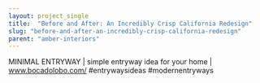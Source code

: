 ```yaml
---
layout: project_single
title:  "Before and After: An Incredibly Crisp California Redesign"
slug: "before-and-after-an-incredibly-crisp-california-redesign"
parent: "amber-interiors"
---
```

MINIMAL ENTRYWAY | simple entryway idea for your home | www.bocadolobo.com/ #entrywaysideas #modernentryways